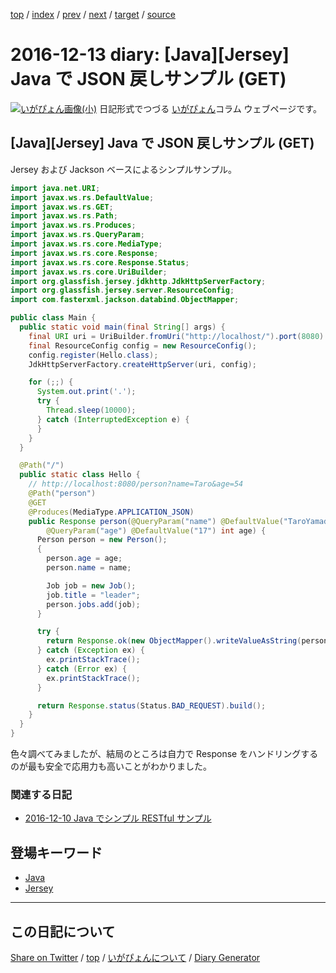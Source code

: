 [top](../index.html) 
 / [index](index.html) 
 / [prev](https://igapyon.github.io/diary/2016/ig161212.html) 
 / [next](https://igapyon.github.io/diary/2016/ig161214.html) 
 / [target](https://igapyon.github.io/diary/2016/ig161213.html) 
 / [source](https://github.com/igapyon/diary/blob/gh-pages/2016/ig161213.html.src.md) 

2016-12-13 diary: [Java][Jersey] Java で  JSON 戻しサンプル (GET)
=====================================================================================================
[![いがぴょん画像(小)](https://igapyon.github.io/diary/images/iga200306s.jpg "いがぴょん")](https://igapyon.github.io/diary/memo/memoigapyon.html) 日記形式でつづる [いがぴょん](https://igapyon.github.io/diary/memo/memoigapyon.html)コラム ウェブページです。

## [Java][Jersey] Java で  JSON 戻しサンプル (GET)

Jersey および Jackson ベースによるシンプルサンプル。

```java
import java.net.URI;
import javax.ws.rs.DefaultValue;
import javax.ws.rs.GET;
import javax.ws.rs.Path;
import javax.ws.rs.Produces;
import javax.ws.rs.QueryParam;
import javax.ws.rs.core.MediaType;
import javax.ws.rs.core.Response;
import javax.ws.rs.core.Response.Status;
import javax.ws.rs.core.UriBuilder;
import org.glassfish.jersey.jdkhttp.JdkHttpServerFactory;
import org.glassfish.jersey.server.ResourceConfig;
import com.fasterxml.jackson.databind.ObjectMapper;

public class Main {
  public static void main(final String[] args) {
    final URI uri = UriBuilder.fromUri("http://localhost/").port(8080).build();
    final ResourceConfig config = new ResourceConfig();
    config.register(Hello.class);
    JdkHttpServerFactory.createHttpServer(uri, config);

    for (;;) {
      System.out.print('.');
      try {
        Thread.sleep(10000);
      } catch (InterruptedException e) {
      }
    }
  }

  @Path("/")
  public static class Hello {
    // http://localhost:8080/person?name=Taro&age=54
    @Path("person")
    @GET
    @Produces(MediaType.APPLICATION_JSON)
    public Response person(@QueryParam("name") @DefaultValue("TaroYamada") String name,
        @QueryParam("age") @DefaultValue("17") int age) {
      Person person = new Person();
      {
        person.age = age;
        person.name = name;

        Job job = new Job();
        job.title = "leader";
        person.jobs.add(job);
      }

      try {
        return Response.ok(new ObjectMapper().writeValueAsString(person), MediaType.APPLICATION_JSON).build();
      } catch (Exception ex) {
        ex.printStackTrace();
      } catch (Error ex) {
        ex.printStackTrace();
      }

      return Response.status(Status.BAD_REQUEST).build();
    }
  }
}
```


色々調べてみましたが、結局のところは自力で Response をハンドリングするのが最も安全で応用力も高いことがわかりました。


### 関連する日記


* [2016-12-10 Java でシンプル RESTful サンプル](https://igapyon.github.io/diary/2016/ig161210.html)



## 登場キーワード

* [Java](../keyword/java.html)
* [Jersey](../keyword/jersey.html)

----------------------------------------------------------------------------------------------------

## この日記について

[Share on Twitter](https://twitter.com/intent/tweet?hashtags=igapyon%2Cdiary%2C%E3%81%84%E3%81%8C%E3%81%B4%E3%82%87%E3%82%93%2CJava%2CJersey&text=%5BJava%5D%5BJersey%5D+Java+%E3%81%A7++JSON+%E6%88%BB%E3%81%97%E3%82%B5%E3%83%B3%E3%83%97%E3%83%AB+%28GET%29&url=https%3A%2F%2Figapyon.github.io%2Fdiary%2F2016%2Fig161213.html) / [top](../index.html) / [いがぴょんについて](https://igapyon.github.io/diary/memo/memoigapyon.html) / [Diary Generator](https://github.com/igapyon/igapyonv3)
